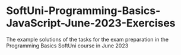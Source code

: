 # SoftUni-Programming-Basics-JavaScript-June-2023-Exercises
The example solutions of the tasks for the exam preparation in the Programming Basics SoftUni course in June 2023
